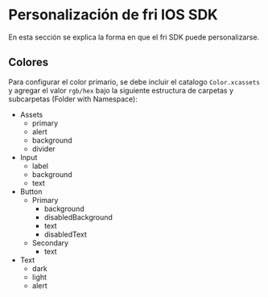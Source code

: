 # Personalización de fri IOS SDK

En esta sección se explica la forma en que el fri SDK puede personalizarse.

## Colores
 
Para configurar el color primario, se debe incluir el catalogo `Color.xcassets` y agregar el valor `rgb/hex` bajo la siguiente estructura de carpetas y subcarpetas (Folder with Namespace):

- Assets
  * primary
  * alert
  * background
  * divider
- Input
  * label
  * background
  * text
- Button
  - Primary
    * background
    * disabledBackground
    * text
    * disabledText
  - Secondary
    * text
- Text
  * dark
  * light
  * alert


